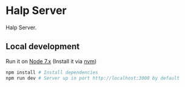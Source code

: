 # Halp Server
Halp Server.

## Local development
Run it on [Node 7.x](https://nodejs.org/es/) (Install it via [nvm](https://github.com/creationix/nvm))
```sh
npm install # Install dependencies
npm run dev # Server up in port http://localhost:3000 by default
```
